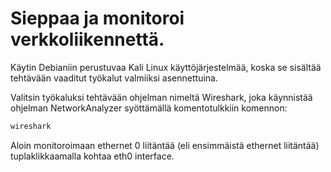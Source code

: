# Sieppaa ja monitoroi verkkoliikennettä.
Käytin Debianiin perustuvaa Kali Linux käyttöjärjestelmää, koska se sisältää tehtävään vaaditut työkalut valmiiksi asennettuina.

Valitsin työkaluksi tehtävään ohjelman nimeltä Wireshark, joka käynnistää ohjelman NetworkAnalyzer syöttämällä komentotulkkiin komennon:
```bash
wireshark
```

Aloin monitoroimaan ethernet 0 liitäntää (eli ensimmäistä ethernet liitäntää) tuplaklikkaamalla kohtaa eth0 interface.
